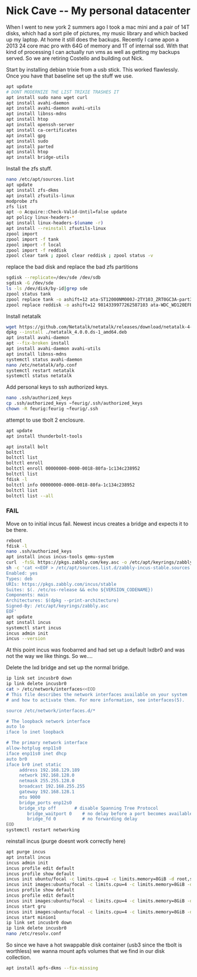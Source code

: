 # Nick Cave -- My personal datacenter 
When I went to new york 2 summers ago I took a mac mini and a pair of 14T disks, which had a sort pile of pictures, my music library and which backed up my laptop. At home it still does the backups. Recently I came apon a 2013 24 core mac pro with 64G of memory and 1T of internal ssd. With that kind of processing I can actually run vms as well as getting my backups served. So we are retiring Costello and building out Nick.

Start by installing debian trixie from a usb stick. This worked flawlessly. Once you have that baseline set up the stuff we use.

```sh
apt update
# DONT MODERNIZE THE LIST TRIXIE TRASHES IT
apt install sudo nano wget curl
apt install avahi-daemon
apt install avahi-daemon avahi-utils
apt install libnss-mdns
apt install htop
apt install openssh-server
apt install ca-certificates
apt install gpg
apt install sudo
apt install parted
apt install htop
apt install bridge-utils
```

Install the zfs stuff.

```sh
nano /etc/apt/sources.list
apt update
apt install zfs-dkms
apt install zfsutils-linux
modprobe zfs
zfs list
apt -o Acquire::Check-Valid-Until=false update
apt policy linux-headers-*
apt install linux-headers-$(uname -r)
apt install --reinstall zfsutils-linux
zpool import
zpool import -f tank
zpool import -f local
zpool import -f reddisk
zpool clear tank ; zpool clear reddisk ; zpool status -v
```

replace the bad disk and replace the bad zfs partitions

```sh
sgdisk --replicate=/dev/sde /dev/sdb
sgdisk -G /dev/sde
ls -ls /dev/disk/by-id|grep sde
zpool status tank
zpool replace tank -o ashift=12 ata-ST12000NM000J-2TY103_ZRT0GC3A-part3 ata-WDC_WD120EFBX-68B0EN0_D7JVX9MN-part3
zpool replace reddisk -o ashift=12 9814339977262587103 ata-WDC_WD120EFBX-68B0EN0_D7JVX9MN-part4
```

Install netatalk

```sh
wget https://github.com/Netatalk/netatalk/releases/download/netatalk-4-0-0/netatalk_4.0.0.ds-1_amd64.deb
dpkg --install ./netatalk_4.0.0.ds-1_amd64.deb
apt install avahi-daemon
apt --fix-broken install
apt install avahi-daemon avahi-utils
apt install libnss-mdns
systemctl status avahi-daemon
nano /etc/netatalk/afp.conf
systemctl restart netatalk
systemctl status netatalk
```
Add personal keys to ssh authorized keys.
```sh
nano .ssh/authorized_keys
cp .ssh/authorized_keys ~feurig/.ssh/authorized_keys
chown -R feurig:feurig ~feurig/.ssh
```
attempt to use tbolt 2 enclosure.

```sh
apt update
apt install thunderbolt-tools

apt install bolt
boltctl
boltctl list
boltctl enroll
boltctl enroll 00000000-0000-0018-80fa-1c134c238952
boltctl list
fdisk -l
boltctl info 00000000-0000-0018-80fa-1c134c238952
boltctl list
boltctl list --all
```

### FAIL

Move on to initial incus fail. Newest incus creates a bridge and expects it to be there.

```sh
reboot
fdisk -l
nano .ssh/authorized_keys
apt install incus incus-tools qemu-system
curl  -fsSL https://pkgs.zabbly.com/key.asc -o /etc/apt/keyrings/zabbly.asc
sh -c 'cat <<EOF > /etc/apt/sources.list.d/zabbly-incus-stable.sources
Enabled: yes
Types: deb
URIs: https://pkgs.zabbly.com/incus/stable
Suites: $(. /etc/os-release && echo ${VERSION_CODENAME})
Components: main
Architectures: $(dpkg --print-architecture)
Signed-By: /etc/apt/keyrings/zabbly.asc
EOF'
apt update
apt install incus
systemctl start incus
incus admin init
incus --version
```

At this point incus was foobarred and had set up a default lxdbr0 and was not the way we like things. So we....

Delete the lxd bridge and set up the normal bridge.

```sh
ip link set incusbr0 down
ip link delete incusbr0
cat > /etc/network/interfaces<<EOD
# This file describes the network interfaces available on your system
# and how to activate them. For more information, see interfaces(5).

source /etc/network/interfaces.d/*

# The loopback network interface
auto lo
iface lo inet loopback

# The primary network interface
allow-hotplug enp11s0
iface enp11s0 inet dhcp
auto br0
iface br0 inet static
     address 192.168.129.189
     network 192.168.128.0
     netmask 255.255.128.0
     broadcast 192.168.255.255
     gateway 192.168.128.1
     mtu 9000
     bridge_ports enp12s0
     bridge_stp off       # disable Spanning Tree Protocol
        bridge_waitport 0    # no delay before a port becomes available
        bridge_fd 0          # no forwarding delay
EOD
systemctl restart networking
```

reinstall incus (purge doesnt work correctly here)

```sh
apt purge incus
apt install incus
incus admin init
incus profile edit default
incus profile show default
incus init ubuntu/focal -c limits.cpu=4 -c limits.memory=8GiB -d root,size=20GiB --vm gru
incus init images:ubuntu/focal -c limits.cpu=4 -c limits.memory=8GiB -d root,size=20GiB --vm gru
incus profile show default
incus profile edit default
incus init images:ubuntu/focal -c limits.cpu=4 -c limits.memory=8GiB -d root,size=20GiB --vm gru
incus start gru
incus init images:ubuntu/focal -c limits.cpu=4 -c limits.memory=8GiB -d root,size=20GiB --vm minion1
incus start minion1
ip link set incusbr0 down
ip link delete incusbr0
nano /etc/resolv.conf
```
So since we have a hot swappable disk container (usb3 since the tbolt is worthless) we wanna mount apfs volumes that we find in our disk collection.

```sh
apt install apfs-dkms --fix-missing
```
